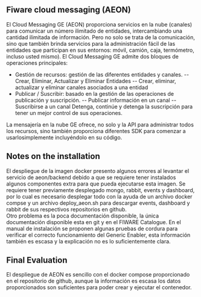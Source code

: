 ## Fiware cloud messaging (AEON)
El Cloud Messaging GE (AEON) proporciona servicios en la nube (canales) para comunicar un número ilimitado de entidades, intercambiando una cantidad ilimitada de información. Pero no solo se trata de la comunicación, sino que también brinda servicios para la administración fácil de las entidades que participan en sus entornos: móvil, camión, caja, termómetro, incluso usted mismo).
El Cloud Messaging GE admite dos bloques de operaciones principales:
-	Gestión de recursos: gestión de las diferentes entidades y canales.
--	Crear, Eliminar, Actualizar y Eliminar Entidades
--	Crear, eliminar, actualizar y eliminar canales asociados a una entidad
-	Publicar / Suscribir: basado en la gestión de las operaciones de publicación y suscripción.
--	Publicar información en un canal
-- Suscribirse a un canal Detenga, continúe y detenga la suscripción para tener un mejor control de sus operaciones.

La mensajería en la nube GE ofrece, no solo y la API para administrar todos los recursos, sino también proporciona diferentes SDK para comenzar a usarlosimplemente incluyéndolo en su código.

## Notes on the installation
El despliegue de la imagen docker presento algunos errores al levantar el servicio de aeon/backend  debido a que se requiere tener instalados algunos componentes extra para que pueda ejecutarse esta imagen.
Se requiere tener previamente desplegado mongo, rabbit, events y dashboard, por lo cual es necesario desplegar todo con la ayuda de un archivo docker compse y un archivo deploy_aeon.sh para descargar events, dashboard y rabbit de sus respectivos repositorios en github.  
Otro problema es la poca documentación disponible, la única documentación disponible esta en git y en el FIWARE Catalogue.
En el manual de instalación se proponen algunas pruebas de cordura para verificar el correcto funcionamiento del Generic Enabler, esta información también es escasa y la explicación no es lo suficientemente clara.

## Final Evaluation
El despliegue de AEON es sencillo con el docker compose proporcionado en el repositorio de github, aunque la información es escasa los datos proporcionados son suficientes para poder crear y ejecutar el contenedor. 

